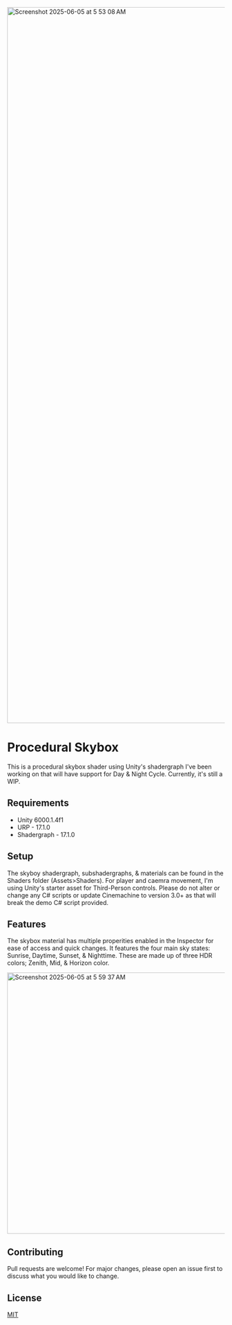 <img width="1653" alt="Screenshot 2025-06-05 at 5 53 08 AM" src="https://github.com/user-attachments/assets/41a51dc2-2304-48b7-873f-16c6066f14ca" />

# Procedural Skybox
This is a procedural skybox shader using Unity's shadergraph I've been working on that will have support for Day & Night Cycle. Currently, it's still a WIP.

## Requirements
- Unity 6000.1.4f1
- URP - 17.1.0
- Shadergraph - 17.1.0

## Setup
The skyboy shadergraph, subshadergraphs, & materials can be found in the Shaders folder (Assets>Shaders). 
For player and caemra movement, I'm using Unity's starter asset for Third-Person controls. Please do not alter or change any C# scripts or update Cinemachine to version 3.0+ as that will break the demo C# script provided. 


## Features
The skybox material has multiple properities enabled in the Inspector for ease of access and quick changes. It features the four main sky states: Sunrise, Daytime, Sunset, & Nighttime. These are made up of three HDR colors; Zenith, Mid, & Horizon color.

<img width="603" alt="Screenshot 2025-06-05 at 5 59 37 AM" src="https://github.com/user-attachments/assets/74c90ab4-b707-4e0e-8043-baac513a78ee" />


## Contributing

Pull requests are welcome! For major changes, please open an issue first
to discuss what you would like to change.

## License

[MIT](https://choosealicense.com/licenses/mit/)
